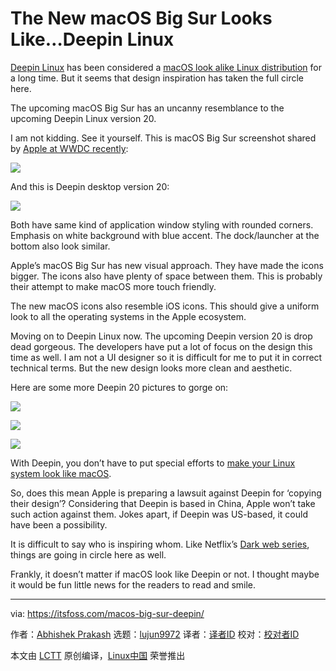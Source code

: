 [#]: collector: (lujun9972)
[#]: translator: ( )
[#]: reviewer: ( )
[#]: publisher: ( )
[#]: url: ( )
[#]: subject: (The New macOS Big Sur Looks Like…Deepin Linux)
[#]: via: (https://itsfoss.com/macos-big-sur-deepin/)
[#]: author: (Abhishek Prakash https://itsfoss.com/author/abhishek/)

The New macOS Big Sur Looks Like…Deepin Linux
======

[Deepin Linux][1] has been considered a [macOS look alike Linux distribution][2] for a long time. But it seems that design inspiration has taken the full circle here.

The upcoming macOS Big Sur has an uncanny resemblance to the upcoming Deepin Linux version 20.

I am not kidding. See it yourself. This is macOS Big Sur screenshot shared by [Apple at WWDC recently][3]:

![][4]

And this is Deepin desktop version 20:

![][5]

Both have same kind of application window styling with rounded corners. Emphasis on white background with blue accent. The dock/launcher at the bottom also look similar.

Apple’s macOS Big Sur has new visual approach. They have made the icons bigger. The icons also have plenty of space between them. This is probably their attempt to make macOS more touch friendly.

The new macOS icons also resemble iOS icons. This should give a uniform look to all the operating systems in the Apple ecosystem.

Moving on to Deepin Linux now. The upcoming Deepin version 20 is drop dead gorgeous. The developers have put a lot of focus on the design this time as well. I am not a UI designer so it is difficult for me to put it in correct technical terms. But the new design looks more clean and aesthetic.

Here are some more Deepin 20 pictures to gorge on:

![][6]

![][7]

![][8]

With Deepin, you don’t have to put special efforts to [make your Linux system look like macOS][9].

So, does this mean Apple is preparing a lawsuit against Deepin for ‘copying their design’? Considering that Deepin is based in China, Apple won’t take such action against them. Jokes apart, if Deepin was US-based, it could have been a possibility.

It is difficult to say who is inspiring whom. Like Netflix’s [Dark web series][10], things are going in circle here as well.

Frankly, it doesn’t matter if macOS look like Deepin or not. I thought maybe it would be fun little news for the readers to read and smile.

--------------------------------------------------------------------------------

via: https://itsfoss.com/macos-big-sur-deepin/

作者：[Abhishek Prakash][a]
选题：[lujun9972][b]
译者：[译者ID](https://github.com/译者ID)
校对：[校对者ID](https://github.com/校对者ID)

本文由 [LCTT](https://github.com/LCTT/TranslateProject) 原创编译，[Linux中国](https://linux.cn/) 荣誉推出

[a]: https://itsfoss.com/author/abhishek/
[b]: https://github.com/lujun9972
[1]: https://www.deepin.org/
[2]: https://itsfoss.com/macos-like-linux-distros/
[3]: https://arstechnica.com/gadgets/2020/06/apple-takes-the-wraps-off-ios-14-at-wwdc-2020/
[4]: https://i0.wp.com/itsfoss.com/wp-content/uploads/2020/06/macos-bigsur.jpg?resize=800%2C446&ssl=1
[5]: https://i1.wp.com/itsfoss.com/wp-content/uploads/2020/06/deepin-version-20.jpeg?resize=800%2C450&ssl=1
[6]: https://i2.wp.com/itsfoss.com/wp-content/uploads/2020/06/deepin-linux-20-screenshots-1.jpeg?resize=800%2C450&ssl=1
[7]: https://i0.wp.com/itsfoss.com/wp-content/uploads/2020/06/deepin-linux-20-screenshots.jpg?ssl=1
[8]: https://i1.wp.com/itsfoss.com/wp-content/uploads/2020/06/deepin-linux-20-screenshots-2.jpg?resize=800%2C614&ssl=1
[9]: https://itsfoss.com/make-ubuntu-look-like-macos/
[10]: https://en.wikipedia.org/wiki/Dark_(TV_series)
